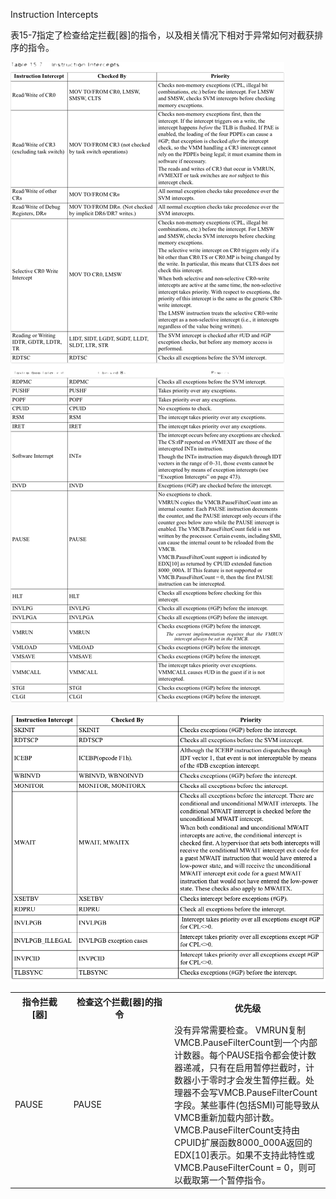 Instruction Intercepts

表15-7指定了检查给定拦截[器]的指令，以及相关情况下相对于异常如何对截获排序的指令。

![2020-11-02-23-38-51.png](./images/2020-11-02-23-38-51.png)

![2020-11-02-23-39-24.png](./images/2020-11-02-23-39-24.png)

<table>
    <tr>
        <th>指令拦截[器]</th>
        <th>检查这个拦截[器]的指令</th>
        <th width="235">优先级</th>
    </tr>
    <tr>
        <td>PAUSE</td>
        <td>PAUSE</td>
        <td>没有异常需要检查。
VMRUN复制VMCB.PauseFilterCount到一个内部计数器。每个PAUSE指令都会使计数器递减，只有在启用暂停拦截时，计数器小于零时才会发生暂停拦截。处理器不会写VMCB.PauseFilterCount字段。某些事件(包括SMI)可能导致从VMCB重新加载内部计数。
VMCB.PauseFilterCount支持由CPUID扩展函数8000_000A返回的EDX[10]表示。如果不支持此特性或VMCB.PauseFilterCount = 0，则可以截取第一个暂停指令。</td>
    </tr>

</table>